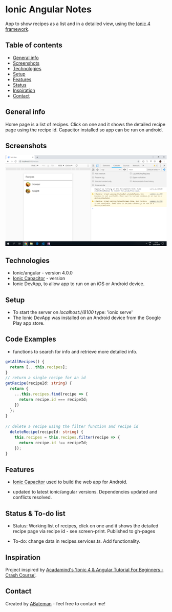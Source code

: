 # Ionic Angular Notes

App to show recipes as a list and in a detailed view, using the [Ionic 4 framework](https://ionicframework.com/docs).

## Table of contents

* [General info](#general-info)
* [Screenshots](#screenshots)
* [Technologies](#technologies)
* [Setup](#setup)
* [Features](#features)
* [Status](#status)
* [Inspiration](#inspiration)
* [Contact](#contact)

## General info

Home page is a list of recipes. Click on one and it shows the detailed recipe page using the recipe id. Capacitor installed so app can be run on android.

## Screenshots

![Home Page Recipe List](./img/recipe-list.png)

## Technologies

* Ionic/angular - version 4.0.0
* [Ionic Capacitor](https://capacitor.ionicframework.com/docs/) - version
* Ionic DevApp, to allow app to run on an iOS or Android device.

## Setup

* To start the server on _localhost://8100_ type: 'ionic serve'
* The Ionic DevApp was installed on an Android device from the Google Play app store.

## Code Examples

* functions to search for info and retrieve more detailed info.

```typescript
getAllRecipes() {
  return [...this.recipes];
}
// return a single recipe for an id
getRecipe(recipeId: string) {
  return {
    ...this.recipes.find(recipe => {
      return recipe.id === recipeId;
    })
  };
}

// delete a recipe using the filter function and recipe id
  deleteRecipe(recipeId: string) {
    this.recipes = this.recipes.filter(recipe => {
      return recipe.id !== recipeId;
    });
}
```

## Features

* [Ionic Capacitor](https://capacitor.ionicframework.com/) used to build the web app for Android.

* updated to latest ionic/angular versions. Dependencies updated and conflicts resolved.

## Status & To-do list

* Status: Working list of recipes, click on one and it shows the detailed recipe page via recipe id - see screen-print. Published to gh-pages

* To-do: change data in recipes.services.ts. Add functionality.

## Inspiration

Project inspired by [Acadamind's 'Ionic 4 & Angular Tutorial For Beginners - Crash Course'](https://www.youtube.com/watch?v=r2ga-iXS5i4).

## Contact

Created by [ABateman](https://www.andrewbateman.org) - feel free to contact me!
